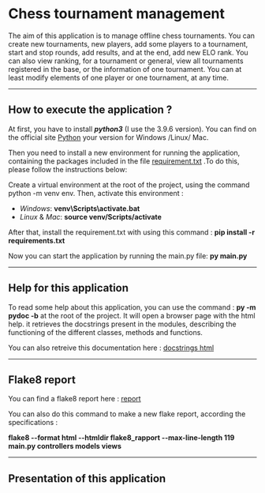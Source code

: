 # Chess tournament management

The aim of this application is to manage offline chess tournaments.
You can create new tournaments, new players, add some players to a tournament,
start and stop rounds, add results, and at the end, add new ELO rank. 
You can also view ranking, for a tournament or general, view all tournaments
registered in the base, or the information of one tournament. 
You can at least modify elements of one player or one tournament, at any time.

----
## How to execute the application ?

At first, you have to install ___python3___ (I use the 3.9.6 version). 
You can find on the official site 
[Python](https://www.python.org/downloads/) your version for 
Windows /Linux/ Mac.

Then you need to install a new environment for running the application, 
containing the packages included in the file 
[requirement.txt](https://github.com/maticha84/oc_p4_project/blob/master/requirements.txt)
.To do this, please follow the instructions below:

Create a virtual environment at the root of the project, using the command
python -m venv env. Then, activate this environment : 

- _Windows_: __venv\Scripts\activate.bat__
- _Linux_ & _Mac_: __source venv/Scripts/activate__

After that, install the requirement.txt with using this command : 
__pip install -r requirements.txt__

Now you can start the application by running the main.py file: __py main.py__

----

## Help for this application

To read some help about this application, you can use the command : 
__py -m pydoc -b__ at the root of the project. It will open a browser page
with the html help. it retrieves the docstrings present in the modules, 
describing the functioning of the different classes, methods and functions.

You can also retreive this documentation here :
[docstrings html](https://github.com/maticha84/oc_p4_project/tree/master/docstrings_html)

----
## Flake8 report

You can find a flake8 report here : 
[report](https://github.com/maticha84/oc_p4_project/tree/master/flake8_rapport)

You can also do this command to make a new flake report, according the 
specifications : 

__flake8 --format html --htmldir flake8_rapport 
--max-line-length 119 main.py controllers models views__

----
## Presentation of this application
